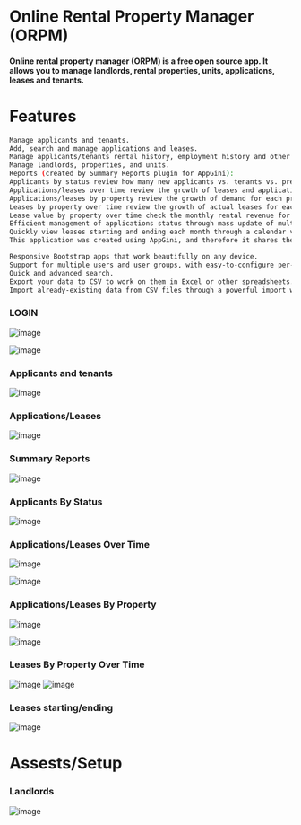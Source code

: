 # Online Rental Property Manager (ORPM)
#### Online rental property manager (ORPM) is a free open source app. It allows you to manage landlords, rental properties, units, applications, leases and tenants.

# Features
  ```sh
 Manage applicants and tenants.
Add, search and manage applications and leases.
Manage applicants/tenants rental history, employment history and other references.
Manage landlords, properties, and units.
Reports (created by Summary Reports plugin for AppGini):
Applicants by status review how many new applicants vs. tenants vs. previous tenants do we have.
Applications/leases over time review the growth of leases and applications over time.
Applications/leases by property review the growth of demand for each property over time.
Leases by property over time review the growth of actual leases for each property over time.
Lease value by property over time check the monthly rental revenue for each property and its growth over time.
Efficient management of applications status through mass update of multiple applications.
Quickly view leases starting and ending each month through a calendar view -- also allows adding and editing (created by Calendar plugin for AppGini).
This application was created using AppGini, and therefore it shares the features of any AppGini application as well, including:

Responsive Bootstrap apps that work beautifully on any device.
Support for multiple users and user groups, with easy-to-configure per-table permissions.
Quick and advanced search.
Export your data to CSV to work on them in Excel or other spreadsheets.
Import already-existing data from CSV files through a powerful import wizard.
 ```
### LOGIN

![image](1.jpg.png)

![image](2.jpg.png)
### Applicants and tenants
![image](3.jpg.png)

### Applications/Leases
![image](4.jpg.png)

### Summary Reports
![image](6.jpg.png)

### Applicants By Status
![image](7.png.png)

### Applications/Leases Over Time
![image](8.jpg.png)

![image](9.jpg.png)

### Applications/Leases By Property
![image](10.jpg.png)

![image](11.jpg.png)
### Leases By Property Over Time 
![image](12.jpg.png)
![image](13.jpg.png)

### Leases starting/ending

![image](14.jpg.png)

# Assests/Setup
###  Landlords
![image](14.jpg.png)
